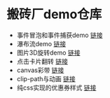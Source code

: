 # 搬砖厂demo仓库
- 事件冒泡和事件捕获demo [链接](https://github.com/Himmas/Himmas_demo/tree/gh-pages/event-bubbling)
- 瀑布流demo [链接](https://github.com/Himmas/Himmas_demo/tree/gh-pages/waterfall-flow)
- 图片3D旋转demo [链接](https://github.com/Himmas/Himmas_demo/tree/gh-pages/3d-rotate)
- 点击卡片翻转 [链接](https://github.com/Himmas/Himmas_demo/tree/gh-pages/rolling-over)
- canvas彩带 [链接](https://github.com/Himmas/Himmas_demo/tree/gh-pages/colours-bar)
- clip-path与动画 [链接](https://github.com/Himmas/Himmas_demo/tree/gh-pages/clip-path)
- 纯css实现的优惠券样式 [链接](https://github.com/Himmas/Himmas_demo/tree/gh-pages/discount)
